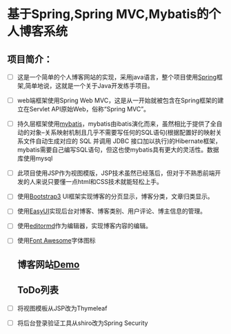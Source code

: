 # 基于Spring,Spring MVC,Mybatis的个人博客系统

## 项目简介：

- [ ] 这是一个简单的个人博客网站的实现，采用java语言，整个项目使用[Spring](https://spring.io/)框架,简单地说，这就是一个关于Java开发练手项目。
- [ ] web端框架使用Spring Web MVC，这是从一开始就被包含在Spring框架的建立在Servlet API原始Web，俗称“Spring MVC”。
- [ ] 持久层框架使用[mybatis](http://blog.mybatis.org/)，mybatis由ibatis演化而来，虽然相比于提供了全自动的对象–关系映射机制且几乎不需要写任何的SQL语句(根据配置好的映射关系文件自动生成对应的 SQL 并调用 JDBC
  接口加以执行)的Hibernate框架，mybatis需要自己编写SQL语句，但这也使mybatis具有更大的灵活性。数据库使用mysql
- [ ] 此项目使用JSP作为视图模版，JSP技术虽然已经落后，但对于不熟悉前端开发的人来说只要懂一点html和CSS技术就能轻松上手。
- [ ] 使用[Bootstrap3](https://www.jeasyui.com/) UI框架实现博客的分页显示，博客分类，文章归类显示。
- [ ] 使用[EasyUI](https://www.jeasyui.com/)实现后台对博客、博客类别、用户评论、博主信息的管理。
- [ ] 使用[editormd](https://pandao.github.io/editor.md/)作为编辑器，实现博客内容的编辑。
- [ ] 使用[Font Awesome](https://fontawesome.com)字体图标
  
  ## 博客网站[Demo](zhihengjiang.com)
  
  ## ToDo列表
- [ ] 将视图模板从JSP改为Thymeleaf
- [ ] 将后台登录验证工具从shiro改为Spring Security


